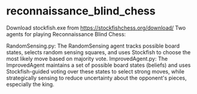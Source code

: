 # reconnaissance_blind_chess
Download stockfish.exe from https://stockfishchess.org/download/
Two agents for playing Reconnaissance Blind Chess:

RandomSensing.py: The RandomSensing agent tracks possible board states, selects random sensing squares, and uses Stockfish to choose the most likely move based on majority vote.
ImprovedAgent.py: The ImprovedAgent maintains a set of possible board states (beliefs) and uses Stockfish-guided voting over these states to select strong moves, while strategically sensing to reduce uncertainty about the opponent's pieces, especially the king.
